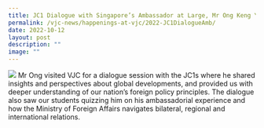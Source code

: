 ```yaml
---
title: JC1 Dialogue with Singapore’s Ambassador at Large, Mr Ong Keng Yong
permalink: /vjc-news/happenings-at-vjc/2022-JC1DialogueAmb/
date: 2022-10-12
layout: post
description: ""
image: ""
---
```


![](/images/Happening%20at%20VJC/2022%2030%20JC1%20Dialogue%20with%20Ambassador%20Ong.jpeg)
Mr Ong visited VJC for a dialogue session with the JC1s where he shared insights and perspectives about global developments, and provided us with deeper understanding of our nation’s foreign policy principles. The dialogue also saw our students quizzing him on his ambassadorial experience and how the Ministry of Foreign Affairs navigates bilateral, regional and international relations.